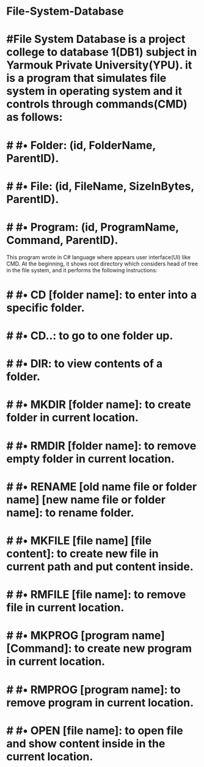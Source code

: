 # File-System-Database
# #File System Database is a project college to database 1(DB1) subject in Yarmouk Private University(YPU). it is a program that simulates file system in operating system and it controls through commands(CMD) as follows:
# # #•	Folder: (id, FolderName, ParentID).
# # #•	File: (id, FileName, SizeInBytes, ParentID).
# # #•	Program: (id, ProgramName, Command, ParentID).
This program wrote in C# language where appears user interface(UI) like CMD. At the beginning, it shows root directory which considers head of tree in the file system, and it performs the following instructions:
# # #•	CD [folder name]: to enter into a specific folder.
# # #•	CD..: to go to one folder up.
# # #•	DIR: to view contents of a folder.
# # #•	MKDIR [folder name]: to create folder in current location.
# # #•	RMDIR [folder name]: to remove empty folder in current location.
# # #•	RENAME [old name file or folder name] [new name file or folder name]: to rename folder.
# # #•	MKFILE [file name] [file content]: to create new file in current path and put content inside.
# # #•	RMFILE [file name]: to remove file in current location.
# # #•	 MKPROG [program name] [Command]: to create new program in current location.
# # #•	RMPROG [program name]: to remove program in current location.
# # #•	OPEN [file name]: to open file and show content inside in the current location. 
